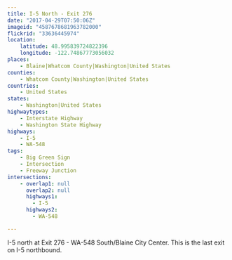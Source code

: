 ```yaml
---
title: I-5 North - Exit 276
date: "2017-04-29T07:50:06Z"
imageid: "4587678681963782000"
flickrid: "33636445974"
location:
    latitude: 48.995839724822396
    longitude: -122.74867773056032
places:
    - Blaine|Whatcom County|Washington|United States
counties:
    - Whatcom County|Washington|United States
countries:
    - United States
states:
    - Washington|United States
highwaytypes:
    - Interstate Highway
    - Washington State Highway
highways:
    - I-5
    - WA-548
tags:
    - Big Green Sign
    - Intersection
    - Freeway Junction
intersections:
    - overlap1: null
      overlap2: null
      highways1:
        - I-5
      highways2:
        - WA-548

---
```

I-5 north at Exit 276 - WA-548 South/Blaine City Center.  This is the last exit on I-5 northbound.